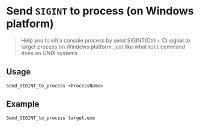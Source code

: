 # Send `SIGINT` to process (on Windows platform)

> Help you to kill a console process by send SIGINT(Ctrl + C) signal to target process on Windows platform, just like what `kill` command does on UNIX systems

## Usage

```shell
Send_SIGINT_to_process <ProcessName>
```

## Example

```
Send_SIGINT_to_process target.exe
```


